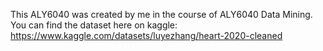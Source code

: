 This ALY6040 was created by me in the course of ALY6040 Data Mining. You can find the dataset here on kaggle: https://www.kaggle.com/datasets/luyezhang/heart-2020-cleaned
